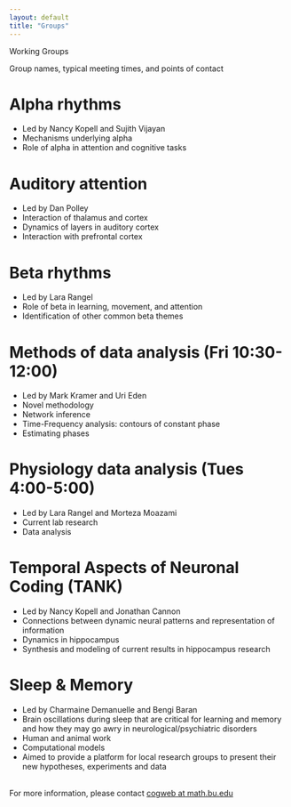 ```yaml
---
layout: default
title: "Groups"
---
```

<div id="title">Working Groups</div>
<p>Group names, typical meeting times, and points of contact</p>
<h1>Alpha rhythms</h1> 
<ul class="bullets">
	<li>Led by Nancy Kopell and Sujith Vijayan</li>
    <li>Mechanisms underlying alpha</li>
    <li>Role of alpha in attention and cognitive tasks</li>
</ul>

<h1>Auditory attention</h1> 
<ul class="bullets">
	<li>Led by Dan Polley</li>
	<li>Interaction of thalamus and cortex</li>
    <li>Dynamics of layers in auditory cortex</li>
    <li>Interaction with prefrontal cortex</li>
</ul>

<h1>Beta rhythms</h1>
<ul class="bullets">
	<li>Led by Lara Rangel</li>
    <li>Role of beta in learning, movement, and attention</li>
    <li>Identification of other common beta themes</li>
</ul>

<h1>Methods of data analysis (Fri 10:30-12:00)</h1> 
<ul class="bullets">
	<li>Led by Mark Kramer and Uri Eden</li>
    <li>Novel methodology</li>
    <li>Network inference</li>
    <li>Time-Frequency analysis: contours of constant phase</li>
    <li>Estimating phases</li>
</ul>

<h1>Physiology data analysis (Tues 4:00-5:00)</h1> 
<ul class="bullets">
    <li>Led by Lara Rangel and Morteza Moazami</li>
    <li>Current lab research</li>
    <li>Data analysis</li>
</ul>

<h1>Temporal Aspects of Neuronal Coding (TANK)</h1> 
<ul class="bullets">
    <li>Led by Nancy Kopell and Jonathan Cannon</li>
    <li>Connections between dynamic neural patterns and representation of information</li>
    <li>Dynamics in hippocampus</li>
    <li>Synthesis and modeling of current results in hippocampus research</li>
</ul>
    <h1>Sleep & Memory</h1>
        <ul class="bullets">
            <li>Led by Charmaine Demanuelle and Bengi Baran</li>
            <li>Brain oscillations during sleep that are critical for learning and memory and how they may go awry in neurological/psychiatric disorders</li>
            <li>Human and animal work</li>
            <li>Computational models</li>
            <li>Aimed to provide a platform for local research groups to present their new hypotheses, experiments and data</li>
        </ul>
<p><br />For more information, please contact <a href="http://www.google.com/recaptcha/mailhide/d?k=018K5pfGpMSS8-hHYu860KCQ==&amp;c=EtFZ7VMgG5JLQB92EnK3flyRFXFkTiv_B3E2mO6CYXw=" onclick="window.open('http://www.google.com/recaptcha/mailhide/d?k\075018K5pfGpMSS8-hHYu860KCQ\75\75\46c\75EtFZ7VMgG5JLQB92EnK3flyRFXFkTiv_B3E2mO6CYXw\075', '', 'toolbar=0,scrollbars=0,location=0,statusbar=0,menubar=0,resizable=0,width=500,height=300'); return false;" title="Reveal this e-mail address">cogweb at math.bu.edu</a></p>
